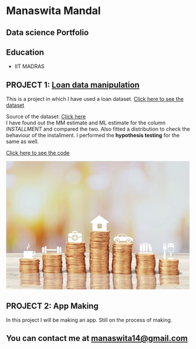 # Manaswita Mandal
## Data science Portfolio

## Education
- IIT MADRAS
## **PROJECT 1**: [Loan data manipulation](https://docs.google.com/document/d/1tEAOS6REF8DmWYsHHN8sdo4j_5P4qBQxCcBbwyxXSvY/edit?usp=sharing)

This is a project in which I have used a loan dataset.  [Click here to see the dataset](https://docs.google.com/spreadsheets/d/1DYB76shXokv-JewlVeU0gy7NzvxKG9IKoA5wcCwWJ64/edit?usp=sharing)              

Source of the dataset: [Click here](https://www.kaggle.com/apartmentguru/exploratory-lending/data)        
I have found out the MM estimate and ML estimate for the column *INSTALLMENT* and compared the two. Also fitted a distribution to check the behaviour of the installment. I performed the **hypothesis testing** for the same as well.         

[Click here to see the code](/code.py/Github_project.py)


![](/images/Loan_Pic_.png)


## **PROJECT 2**: App Making
In this project I will be making an app. Still on the process of making.                
               
##                                                      You can contact me at manaswita14@gmail.com
